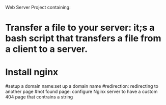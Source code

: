Web Server Project
containing:
# Transfer a file to your server: it;s a bash script that transfers a file from a client to a server.
# Install nginx
#setup a domain name:set up a domain name
#redirection: redirecting to another page
#not found page: configure Nginx server to have a custom 404 page that contrains a string
